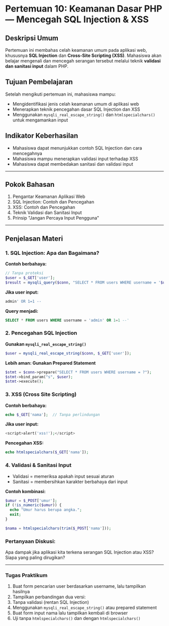 # Pertemuan 10: Keamanan Dasar PHP — Mencegah SQL Injection & XSS

## Deskripsi Umum
Pertemuan ini membahas celah keamanan umum pada aplikasi web, khususnya **SQL Injection** dan **Cross-Site Scripting (XSS)**. Mahasiswa akan belajar mengenali dan mencegah serangan tersebut melalui teknik **validasi dan sanitasi input** dalam PHP.

## Tujuan Pembelajaran
Setelah mengikuti pertemuan ini, mahasiswa mampu:
- Mengidentifikasi jenis celah keamanan umum di aplikasi web
- Menerapkan teknik pencegahan dasar SQL Injection dan XSS
- Menggunakan `mysqli_real_escape_string()` dan `htmlspecialchars()` untuk mengamankan input

## Indikator Keberhasilan
- Mahasiswa dapat menunjukkan contoh SQL Injection dan cara mencegahnya
- Mahasiswa mampu menerapkan validasi input terhadap XSS
- Mahasiswa dapat membedakan sanitasi dan validasi input

---

## Pokok Bahasan
1. Pengantar Keamanan Aplikasi Web
2. SQL Injection: Contoh dan Pencegahan
3. XSS: Contoh dan Pencegahan
4. Teknik Validasi dan Sanitasi Input
5. Prinsip "Jangan Percaya Input Pengguna"

---

## Penjelasan Materi

### 1. SQL Injection: Apa dan Bagaimana?

**Contoh berbahaya:**
```php
// Tanpa proteksi
$user = $_GET['user'];
$result = mysqli_query($conn, "SELECT * FROM users WHERE username = '$user'");
```
**Jika user input:**

```sql
admin' OR 1=1 --
```
**Query menjadi:**

```sql
SELECT * FROM users WHERE username = 'admin' OR 1=1 --'
```

### 2. Pencegahan SQL Injection
**Gunakan `mysqli_real_escape_string()`**


```php
$user = mysqli_real_escape_string($conn, $_GET['user']);
```
**Lebih aman: Gunakan Prepared Statement**

```php
$stmt = $conn->prepare("SELECT * FROM users WHERE username = ?");
$stmt->bind_param("s", $user);
$stmt->execute();
```
### 3. XSS (Cross Site Scripting)
**Contoh berbahaya:**

```php
echo $_GET['nama'];  // Tanpa perlindungan
```
**Jika user input:**

```php
<script>alert('xss!');</script>
```
**Pencegahan XSS:**

```php
echo htmlspecialchars($_GET['nama']);
```
### 4. Validasi & Sanitasi Input
- Validasi = memeriksa apakah input sesuai aturan
- Sanitasi = membersihkan karakter berbahaya dari input

**Contoh kombinasi:**

```php
$umur = $_POST['umur'];
if (!is_numeric($umur)) {
  echo "Umur harus berupa angka.";
  exit;
}

$nama = htmlspecialchars(trim($_POST['nama']));
```
### Pertanyaan Diskusi:

Apa dampak jika aplikasi kita terkena serangan SQL Injection atau XSS? Siapa yang paling dirugikan?

---

### Tugas Praktikum
1. Buat form pencarian user berdasarkan username, lalu tampilkan hasilnya
2. Tampilkan perbandingan dua versi:
3. Tanpa validasi (rentan SQL Injection)
4. Menggunakan `mysqli_real_escape_string()` atau prepared statement
5. Buat form input nama lalu tampilkan kembali di browser
6. Uji tanpa `htmlspecialchars()` dan dengan `htmlspecialchars()`